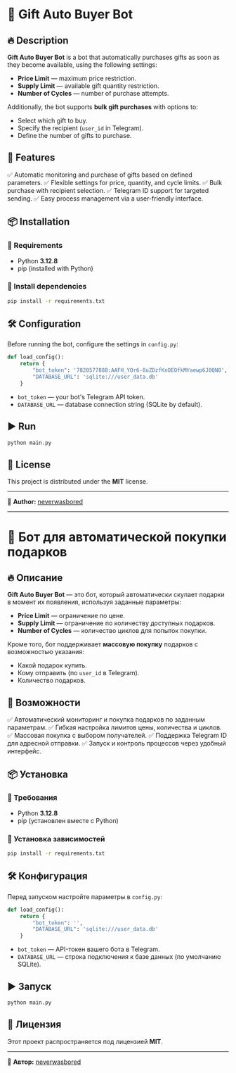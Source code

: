 # 🎁 Gift Auto Buyer Bot

## 🔥 Description
**Gift Auto Buyer Bot** is a bot that automatically purchases gifts as soon as they become available, using the following settings:
- **Price Limit** — maximum price restriction.
- **Supply Limit** — available gift quantity restriction.
- **Number of Cycles** — number of purchase attempts.

Additionally, the bot supports **bulk gift purchases** with options to:
- Select which gift to buy.
- Specify the recipient (`user_id` in Telegram).
- Define the number of gifts to purchase.

## 🚀 Features
✅ Automatic monitoring and purchase of gifts based on defined parameters.
✅ Flexible settings for price, quantity, and cycle limits.
✅ Bulk purchase with recipient selection.
✅ Telegram ID support for targeted sending.
✅ Easy process management via a user-friendly interface.

## 📦 Installation
### 🔹 Requirements
- Python **3.12.8**
- pip (installed with Python)

### 🔹 Install dependencies
```sh
pip install -r requirements.txt
```

## 🛠 Configuration
Before running the bot, configure the settings in `config.py`:
```python
def load_config():
    return {
        "bot_token": '7820577888:AAFH_YOr6-8uZDzfKnOEOfkMYaewp6J0QN0',
        "DATABASE_URL": 'sqlite:///user_data.db'
    }
```
- `bot_token` — your bot's Telegram API token.
- `DATABASE_URL` — database connection string (SQLite by default).

## ▶ Run
```sh
python main.py
```

## 📜 License
This project is distributed under the **MIT** license.

---
👤 **Author:** [neverwasbored](https://github.com/neverwasbored)

---

# 🎁 Бот для автоматической покупки подарков

## 🔥 Описание
**Gift Auto Buyer Bot** — это бот, который автоматически скупает подарки в момент их появления, используя заданные параметры:
- **Price Limit** — ограничение по цене.
- **Supply Limit** — ограничение по количеству доступных подарков.
- **Number of Cycles** — количество циклов для попыток покупки.

Кроме того, бот поддерживает **массовую покупку** подарков с возможностью указания:
- Какой подарок купить.
- Кому отправить (по `user_id` в Telegram).
- Количество подарков.

## 🚀 Возможности
✅ Автоматический мониторинг и покупка подарков по заданным параметрам.
✅ Гибкая настройка лимитов цены, количества и циклов.
✅ Массовая покупка с выбором получателей.
✅ Поддержка Telegram ID для адресной отправки.
✅ Запуск и контроль процессов через удобный интерфейс.

## 📦 Установка
### 🔹 Требования
- Python **3.12.8**
- pip (установлен вместе с Python)

### 🔹 Установка зависимостей
```sh
pip install -r requirements.txt
```

## 🛠 Конфигурация
Перед запуском настройте параметры в `config.py`:
```python
def load_config():
    return {
        "bot_token": '',
        "DATABASE_URL": 'sqlite:///user_data.db'
    }
```
- `bot_token` — API-токен вашего бота в Telegram.
- `DATABASE_URL` — строка подключения к базе данных (по умолчанию SQLite).

## ▶ Запуск
```sh
python main.py
```

## 📜 Лицензия
Этот проект распространяется под лицензией **MIT**.

---
👤 **Автор:** [neverwasbored](https://github.com/neverwasbored)

